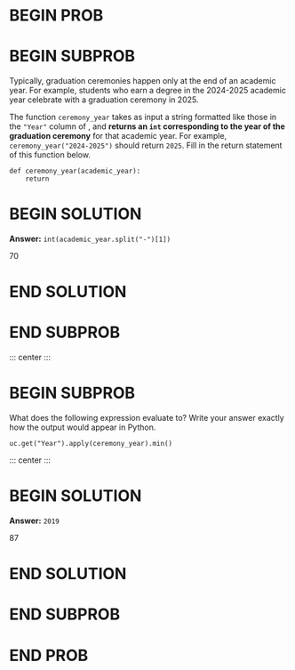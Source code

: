 # BEGIN PROB

# BEGIN SUBPROB

Typically, graduation ceremonies happen only at the end of an academic
year. For example, students who earn a degree in the 2024-2025 academic
year celebrate with a graduation ceremony in 2025.

The function `ceremony_year` takes as input a string formatted like
those in the `"Year"` column of , and **returns an `int` corresponding
to the year of the graduation ceremony** for that academic year. For
example, `ceremony_year("2024-2025")` should return `2025`. Fill in the
return statement of this function below.

    def ceremony_year(academic_year):
        return

# BEGIN SOLUTION

**Answer:** `int(academic_year.split("-")[1])`

<average>70</average>

# END SOLUTION

# END SUBPROB

::: center
:::

# BEGIN SUBPROB

What does the following expression evaluate to? Write your answer
exactly how the output would appear in Python.

    uc.get("Year").apply(ceremony_year).min()

::: center
:::

# BEGIN SOLUTION

**Answer:** `2019`

<average>87</average>

# END SOLUTION

# END SUBPROB

# END PROB
